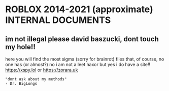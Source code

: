 # ROBLOX 2014-2021 (approximate) INTERNAL DOCUMENTS
## im not illegal please david baszucki, dont touch my hole!!

here you will find the most sigma (sorry for brainrot) files that, of course, no one has (or almost?)
no i am not a leet haxor but yes i do have a site!!
https://xspy.lol
or
https://zorara.uk

```
"dont ask about my methods"
- Dr. BigLongs
```
